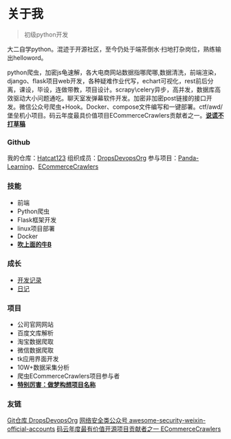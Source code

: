 # 关于我

>初级python开发

大二自学python。混迹于开源社区，至今仍处于端茶倒水·扫地打杂岗位，熟练输出helloword。

python爬虫，加密js龟速解，各大电商网站数据指哪爬哪,数据清洗，前端渲染，django、flask项目web开发，各种疑难作业代写，echart可视化，rest前后分离，课设，毕设，连做带教，项目设计。scrapy\celery异步，高并发，数据库高效驱动大小问题通吃。聊天室发弹幕软件开发。加密非加密post链接的接口开发。微信公众号爬虫+Hook。Docker、compose文件编写和一键部署。ctf/awd/堡垒机小项目。码云年度最具价值项目ECommerceCrawlers贡献者之一。[**说谎不打草稿**]()

### Github

我的仓库：[Hatcat123](https://github.com/Hatcat123)
组织成员：[DropsDevopsOrg](https://github.com/DropsDevopsOrg)
参与项目：[Panda-Learning](https://github.com/Alivon/Panda-Learning)、[ECommerceCrawlers](https://github.com/DropsDevopsOrg/ECommerceCrawlers)

### 技能

 - 前端
 - Python爬虫
 - Flask框架开发
 - linux项目部署
 - Docker
 - [**吹上面的牛B**]()

### 成长

 - [开发记录](https://bjj.dropsec.xyz/2019/10/06/ddaylog/) 
 - [日记](https://bjj.dropsec.xyz/2019/09/23/fix%E7%94%9F%E6%B4%BB/)

### 项目

 - 公司官网网站
 - 百度文库解析
 - 淘宝数据爬取
 - 微信数据爬取
 - tk应用界面开发
 - 10W+数据采集分析
 - 爬虫ECommerceCrawlers项目参与者
 - [**特别厉害：做梦构想项目名称**]()

### 友链

[Git仓库 DropsDevopsOrg](https://github.com/DropsDevopsOrg)
[网络安全类公众号 awesome-security-weixin-official-accounts](https://github.com/DropsOfZut/awesome-security-weixin-official-accounts)
[码云年度最有价值开源项目贡献者之一 ECommerceCrawlers](https://gitee.com/AJay13/ECommerceCrawlers)